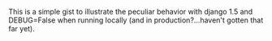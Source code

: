 This is a simple gist to illustrate the peculiar behavior with django 1.5 and DEBUG=False when running locally (and in production?...haven't gotten that far yet).